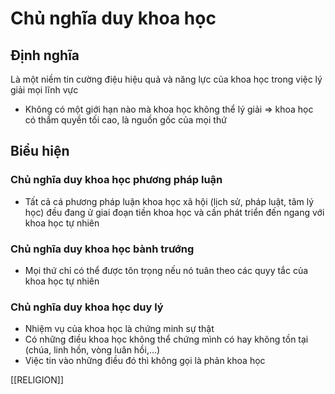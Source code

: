# Chủ nghĩa duy khoa học
## Định nghĩa
Là một niềm tin cường điệu hiệu quả và năng lực của khoa học trong việc lý giải mọi lĩnh vực
- Không có một giới hạn nào mà khoa học không thể lý giải
=> khoa học có thẩm quyền tối cao, là nguồn gốc của mọi thứ
## Biểu hiện
### Chủ nghĩa duy khoa học phương pháp luận
- Tất cả cá phương pháp luận khoa học xã hội (lịch sử, pháp luật, tâm lý học) đều đang ử giai đoạn tiền khoa học và cần phát triển đến ngang với khoa học tự nhiên
### Chủ nghĩa duy khoa học bành trướng
- Mọi thứ chỉ có thể được tôn trọng nếu nó tuân theo các quyy tắc của khoa học tự nhiên
### Chủ nghĩa duy khoa học duy lý
- Nhiệm vụ của khoa học là chứng minh sự thật
- Có những điều khoa học không thể chứng mình có hay không tồn tại (chúa, linh hồn, vòng luân hồi,...)
- Việc tin vào những điều đó thì không gọi là phản khoa học

[[RELIGION]]